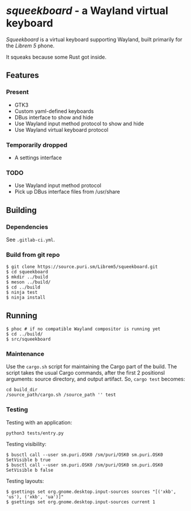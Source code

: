 *squeekboard* - a Wayland virtual keyboard
========================================

*Squeekboard* is a virtual keyboard supporting Wayland, built primarily for the *Librem 5* phone.

It squeaks because some Rust got inside.

Features
--------

### Present

- GTK3
- Custom yaml-defined keyboards
- DBus interface to show and hide
- Use Wayland input method protocol to show and hide
- Use Wayland virtual keyboard protocol

### Temporarily dropped

- A settings interface

### TODO

- Use Wayland input method protocol
- Pick up DBus interface files from /usr/share

Building
--------

### Dependencies

See `.gitlab-ci.yml`.

### Build from git repo

```
$ git clone https://source.puri.sm/Librem5/squeekboard.git
$ cd squeekboard
$ mkdir ../build
$ meson ../build/
$ cd ../build
$ ninja test
$ ninja install
```

Running
-------

```
$ phoc # if no compatible Wayland compositor is running yet
$ cd ../build/
$ src/squeekboard
```

### Maintenance

Use the `cargo.sh` script for maintaining the Cargo part of the build. The script takes the usual Cargo commands, after the first 2 positionsl arguments: source directory, and output artifact. So, `cargo test` becomes:

```
cd build_dir
/source_path/cargo.sh /source_path '' test
```

### Testing

Testing with an application:

```
python3 tests/entry.py
```

Testing visibility:

```
$ busctl call --user sm.puri.OSK0 /sm/puri/OSK0 sm.puri.OSK0 SetVisible b true
$ busctl call --user sm.puri.OSK0 /sm/puri/OSK0 sm.puri.OSK0 SetVisible b false
```

Testing layouts:

```
$ gsettings set org.gnome.desktop.input-sources sources "[('xkb', 'us'), ('xkb', 'ua')]"
$ gsettings set org.gnome.desktop.input-sources current 1
```
